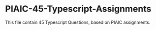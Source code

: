 # PIAIC-45-Typescript-Assignments
This file contain 45 Typescript Questions, based on PIAIC assignments.
